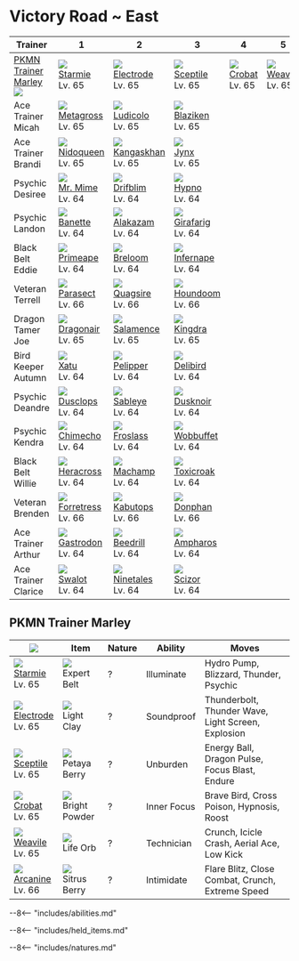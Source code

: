 # Victory Road ~ East

Trainer                              | 1                                  | 2                                  | 3                                 | 4                              | 5                               | 6
---                                  | ---                                | ---                                | ---                               | ---                            | ---                             | ---
[PKMN Trainer Marley]<br>![][marley] | ![][121]<br>[Starmie]<br>Lv. 65    | ![][101]<br>[Electrode]<br>Lv. 65  | ![][254]<br>[Sceptile]<br>Lv. 65  | ![][169]<br>[Crobat]<br>Lv. 65 | ![][461]<br>[Weavile]<br>Lv. 65 | ![][059]<br>[Arcanine]<br>Lv. 66
Ace Trainer Micah                    | ![][376]<br>[Metagross]<br>Lv. 65  | ![][272]<br>[Ludicolo]<br>Lv. 65   | ![][257]<br>[Blaziken]<br>Lv. 65  | &nbsp;                         | &nbsp;                          | &nbsp;
Ace Trainer Brandi                   | ![][031]<br>[Nidoqueen]<br>Lv. 65  | ![][115]<br>[Kangaskhan]<br>Lv. 65 | ![][124]<br>[Jynx]<br>Lv. 65      | &nbsp;                         | &nbsp;                          | &nbsp;
Psychic Desiree                      | ![][122]<br>[Mr. Mime]<br>Lv. 64   | ![][426]<br>[Drifblim]<br>Lv. 64   | ![][097]<br>[Hypno]<br>Lv. 64     | &nbsp;                         | &nbsp;                          | &nbsp;
Psychic Landon                       | ![][354]<br>[Banette]<br>Lv. 64    | ![][065]<br>[Alakazam]<br>Lv. 64   | ![][203]<br>[Girafarig]<br>Lv. 64 | &nbsp;                         | &nbsp;                          | &nbsp;
Black Belt Eddie                     | ![][057]<br>[Primeape]<br>Lv. 64   | ![][286]<br>[Breloom]<br>Lv. 64    | ![][392]<br>[Infernape]<br>Lv. 64 | &nbsp;                         | &nbsp;                          | &nbsp;
Veteran Terrell                      | ![][047]<br>[Parasect]<br>Lv. 66   | ![][195]<br>[Quagsire]<br>Lv. 66   | ![][229]<br>[Houndoom]<br>Lv. 66  | &nbsp;                         | &nbsp;                          | &nbsp;
Dragon Tamer Joe                     | ![][148]<br>[Dragonair]<br>Lv. 65  | ![][373]<br>[Salamence]<br>Lv. 65  | ![][230]<br>[Kingdra]<br>Lv. 65   | &nbsp;                         | &nbsp;                          | &nbsp;
Bird Keeper Autumn                   | ![][178]<br>[Xatu]<br>Lv. 64       | ![][279]<br>[Pelipper]<br>Lv. 64   | ![][225]<br>[Delibird]<br>Lv. 64  | &nbsp;                         | &nbsp;                          | &nbsp;
Psychic Deandre                      | ![][356]<br>[Dusclops]<br>Lv. 64   | ![][302]<br>[Sableye]<br>Lv. 64    | ![][477]<br>[Dusknoir]<br>Lv. 64  | &nbsp;                         | &nbsp;                          | &nbsp;
Psychic Kendra                       | ![][358]<br>[Chimecho]<br>Lv. 64   | ![][478]<br>[Froslass]<br>Lv. 64   | ![][202]<br>[Wobbuffet]<br>Lv. 64 | &nbsp;                         | &nbsp;                          | &nbsp;
Black Belt Willie                    | ![][214]<br>[Heracross]<br>Lv. 64  | ![][068]<br>[Machamp]<br>Lv. 64    | ![][454]<br>[Toxicroak]<br>Lv. 64 | &nbsp;                         | &nbsp;                          | &nbsp;
Veteran Brenden                      | ![][205]<br>[Forretress]<br>Lv. 66 | ![][141]<br>[Kabutops]<br>Lv. 66   | ![][232]<br>[Donphan]<br>Lv. 66   | &nbsp;                         | &nbsp;                          | &nbsp;
Ace Trainer Arthur                   | ![][423]<br>[Gastrodon]<br>Lv. 64  | ![][015]<br>[Beedrill]<br>Lv. 64   | ![][181]<br>[Ampharos]<br>Lv. 64  | &nbsp;                         | &nbsp;                          | &nbsp;
Ace Trainer Clarice                  | ![][317]<br>[Swalot]<br>Lv. 64     | ![][038]<br>[Ninetales]<br>Lv. 64  | ![][212]<br>[Scizor]<br>Lv. 64    | &nbsp;                         | &nbsp;                          | &nbsp;

## PKMN Trainer Marley

![][marley]                       | Item                                | Nature | Ability     | Moves
---                               | ---                                 | ---    | ---         | ---
![][121]<br>[Starmie]<br>Lv. 65   | ![][expert-belt]<br>Expert Belt     | ?      | Illuminate  | Hydro Pump, Blizzard, Thunder, Psychic
![][101]<br>[Electrode]<br>Lv. 65 | ![][light-clay]<br>Light Clay       | ?      | Soundproof  | Thunderbolt, Thunder Wave, Light Screen, Explosion
![][254]<br>[Sceptile]<br>Lv. 65  | ![][petaya-berry]<br>Petaya Berry   | ?      | Unburden    | Energy Ball, Dragon Pulse, Focus Blast, Endure
![][169]<br>[Crobat]<br>Lv. 65    | ![][bright-powder]<br>Bright Powder | ?      | Inner Focus | Brave Bird, Cross Poison, Hypnosis, Roost
![][461]<br>[Weavile]<br>Lv. 65   | ![][life-orb]<br>Life Orb           | ?      | Technician  | Crunch, Icicle Crash, Aerial Ace, Low Kick
![][059]<br>[Arcanine]<br>Lv. 66  | ![][sitrus-berry]<br>Sitrus Berry   | ?      | Intimidate  | Flare Blitz, Close Combat, Crunch, Extreme Speed

--8<-- "includes/abilities.md"

--8<-- "includes/held_items.md"

--8<-- "includes/natures.md"

[PKMN Trainer Marley]: #pkmn-trainer-marley
[Beedrill]: ../../pokemons/015/
[Nidoqueen]: ../../pokemons/031/
[Ninetales]: ../../pokemons/038/
[Parasect]: ../../pokemons/047/
[Primeape]: ../../pokemons/057/
[Arcanine]: ../../pokemons/059/
[Alakazam]: ../../pokemons/065/
[Machamp]: ../../pokemons/068/
[Hypno]: ../../pokemons/097/
[Electrode]: ../../pokemons/101/
[Kangaskhan]: ../../pokemons/115/
[Starmie]: ../../pokemons/121/
[Mr. Mime]: ../../pokemons/122/
[Jynx]: ../../pokemons/124/
[Kabutops]: ../../pokemons/141/
[Dragonair]: ../../pokemons/148/
[Crobat]: ../../pokemons/169/
[Xatu]: ../../pokemons/178/
[Ampharos]: ../../pokemons/181/
[Quagsire]: ../../pokemons/195/
[Wobbuffet]: ../../pokemons/202/
[Girafarig]: ../../pokemons/203/
[Forretress]: ../../pokemons/205/
[Scizor]: ../../pokemons/212/
[Heracross]: ../../pokemons/214/
[Delibird]: ../../pokemons/225/
[Houndoom]: ../../pokemons/229/
[Kingdra]: ../../pokemons/230/
[Donphan]: ../../pokemons/232/
[Sceptile]: ../../pokemons/254/
[Blaziken]: ../../pokemons/257/
[Ludicolo]: ../../pokemons/272/
[Pelipper]: ../../pokemons/279/
[Breloom]: ../../pokemons/286/
[Sableye]: ../../pokemons/302/
[Swalot]: ../../pokemons/317/
[Banette]: ../../pokemons/354/
[Dusclops]: ../../pokemons/356/
[Chimecho]: ../../pokemons/358/
[Salamence]: ../../pokemons/373/
[Metagross]: ../../pokemons/376/
[Infernape]: ../../pokemons/392/
[Gastrodon]: ../../pokemons/423/
[Drifblim]: ../../pokemons/426/
[Toxicroak]: ../../pokemons/454/
[Weavile]: ../../pokemons/461/
[Dusknoir]: ../../pokemons/477/
[Froslass]: ../../pokemons/478/
[bright-powder]: ../img/items/bright-powder.png
[expert-belt]: ../img/items/expert-belt.png
[life-orb]: ../img/items/life-orb.png
[light-clay]: ../img/items/light-clay.png
[petaya-berry]: ../img/items/petaya-berry.png
[sitrus-berry]: ../img/items/sitrus-berry.png
[015]: ../img/pokemon/015.png
[031]: ../img/pokemon/031.png
[038]: ../img/pokemon/038.png
[047]: ../img/pokemon/047.png
[057]: ../img/pokemon/057.png
[059]: ../img/pokemon/059.png
[065]: ../img/pokemon/065.png
[068]: ../img/pokemon/068.png
[097]: ../img/pokemon/097.png
[101]: ../img/pokemon/101.png
[115]: ../img/pokemon/115.png
[121]: ../img/pokemon/121.png
[122]: ../img/pokemon/122.png
[124]: ../img/pokemon/124.png
[141]: ../img/pokemon/141.png
[148]: ../img/pokemon/148.png
[169]: ../img/pokemon/169.png
[178]: ../img/pokemon/178.png
[181]: ../img/pokemon/181.png
[195]: ../img/pokemon/195.png
[202]: ../img/pokemon/202.png
[203]: ../img/pokemon/203.png
[205]: ../img/pokemon/205.png
[212]: ../img/pokemon/212.png
[214]: ../img/pokemon/214.png
[225]: ../img/pokemon/225.png
[229]: ../img/pokemon/229.png
[230]: ../img/pokemon/230.png
[232]: ../img/pokemon/232.png
[254]: ../img/pokemon/254.png
[257]: ../img/pokemon/257.png
[272]: ../img/pokemon/272.png
[279]: ../img/pokemon/279.png
[286]: ../img/pokemon/286.png
[302]: ../img/pokemon/302.png
[317]: ../img/pokemon/317.png
[354]: ../img/pokemon/354.png
[356]: ../img/pokemon/356.png
[358]: ../img/pokemon/358.png
[373]: ../img/pokemon/373.png
[376]: ../img/pokemon/376.png
[392]: ../img/pokemon/392.png
[423]: ../img/pokemon/423.png
[426]: ../img/pokemon/426.png
[454]: ../img/pokemon/454.png
[461]: ../img/pokemon/461.png
[477]: ../img/pokemon/477.png
[478]: ../img/pokemon/478.png
[marley]: ../img/trainer/marley.png

